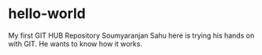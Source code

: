 # hello-world
My first GIT HUB Repository
Soumyaranjan Sahu here is trying his hands on with GIT.
He wants to know how it works.
